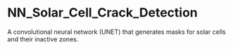 # NN_Solar_Cell_Crack_Detection
 A convolutional neural network (UNET) that generates masks for solar cells and their inactive zones.
